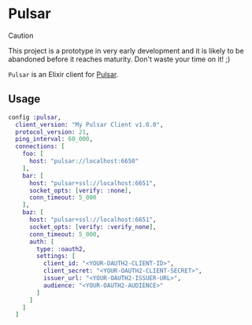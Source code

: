 # Pulsar

> [!CAUTION]
> This project is a prototype in very early development and it is likely to be
> abandoned before it reaches maturity. Don't waste your time on it! ;)


`Pulsar` is an Elixir client for [Pulsar](https://pulsar.apache.org/).


## Usage

```elixir
config :pulsar,
  client_version: "My Pulsar Client v1.0.0",
  protocol_version: 21,
  ping_interval: 60_000,
  connections: [
    foo: [
      host: "pulsar://localhost:6650"
    ],
    bar: [
      host: "pulsar+ssl://localhost:6651",
      socket_opts: [verify: :none],
      conn_timeout: 5_000
    ],
    baz: [
      host: "pulsar+ssl://localhost:6651",
      socket_opts: [verify: :verify_none],
      conn_timeout: 5_000,
      auth: [
        type: :oauth2,
        settings: [
          client_id: "<YOUR-OAUTH2-CLIENT-ID>",
          client_secret: "<YOUR-OAUTH2-CLIENT-SECRET>",
          issuer_url: "<YOUR-OAUTH2-ISSUER-URL>",
          audience: "<YOUR-OAUTH2-AUDIENCE>"
        ]
      ]
    ]
  ]
```

